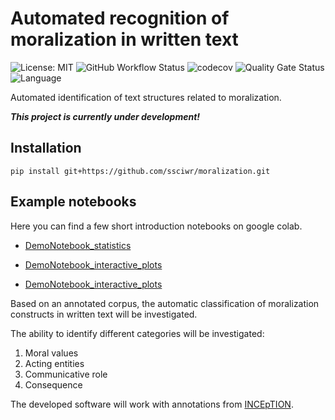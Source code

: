 # Automated recognition of moralization in written text

![License: MIT](https://img.shields.io/github/license/ssciwr/moralization)
![GitHub Workflow Status](https://img.shields.io/github/actions/workflow/status/ssciwr/moralization/ci.yml?branch=main)
![codecov](https://img.shields.io/codecov/c/github/ssciwr/moralization)
![Quality Gate Status](https://sonarcloud.io/api/project_badges/measure?project=ssciwr_moralization&metric=alert_status)
![Language](https://img.shields.io/github/languages/top/ssciwr/moralization)

Automated identification of text structures related to moralization.

**_This project is currently under development!_**

## Installation

```
pip install git+https://github.com/ssciwr/moralization.git
```

## Example notebooks
Here you can find a few short introduction notebooks on google colab.
- [DemoNotebook_statistics](https://colab.research.google.com/github/ssciwr/moralization/blob/main/notebooks/DemoNotebook_statistics.ipynb)

- [DemoNotebook_interactive_plots](https://colab.research.google.com/github/ssciwr/moralization/blob/main/notebooks/DemoNotebook_interactive_plots.ipynb)

- [DemoNotebook_interactive_plots](https://colab.research.google.com/github/ssciwr/moralization/blob/main/notebooks/DemoNotebook_SpacyDemo.ipynb)

Based on an annotated corpus, the automatic classification of moralization constructs in written text will be investigated.

The ability to identify different categories will be investigated:
1. Moral values
1. Acting entities
1. Communicative role
1. Consequence

The developed software will work with annotations from [INCEpTION](https://inception-project.github.io/).
